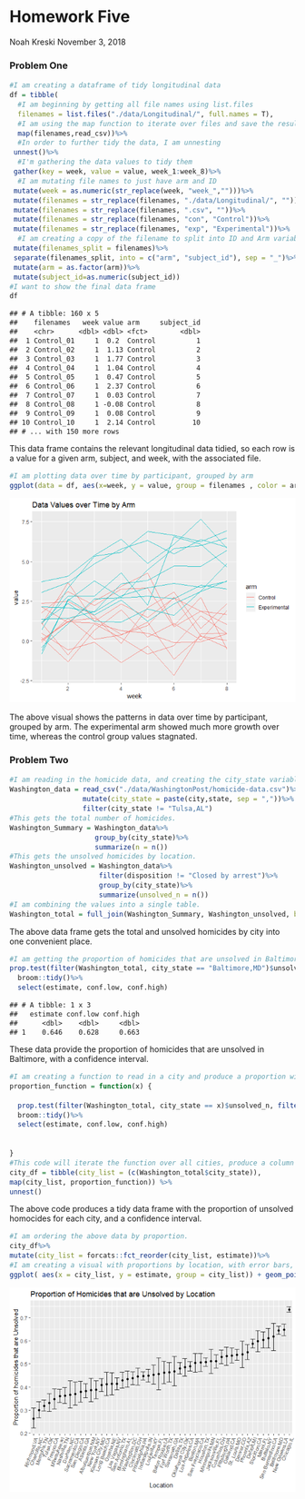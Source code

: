 Homework Five
================
Noah Kreski
November 3, 2018

### Problem One

``` r
#I am creating a dataframe of tidy longitudinal data
df = tibble(
  #I am beginning by getting all file names using list.files
  filenames = list.files("./data/Longitudinal/", full.names = T),
  #I am using the map function to iterate over files and save the result as a new variable
  map(filenames,read_csv))%>%
  #In order to further tidy the data, I am unnesting
 unnest()%>%
  #I'm gathering the data values to tidy them
 gather(key = week, value = value, week_1:week_8)%>%
  #I am mutating file names to just have arm and ID
 mutate(week = as.numeric(str_replace(week, "week_","")))%>%
 mutate(filenames = str_replace(filenames, "./data/Longitudinal/", ""))%>%
 mutate(filenames = str_replace(filenames, ".csv", ""))%>%
 mutate(filenames = str_replace(filenames, "con", "Control"))%>%
 mutate(filenames = str_replace(filenames, "exp", "Experimental"))%>%
  #I am creating a copy of the filename to split into ID and Arm variables
 mutate(filenames_split = filenames)%>%
 separate(filenames_split, into = c("arm", "subject_id"), sep = "_")%>%
 mutate(arm = as.factor(arm))%>%
 mutate(subject_id=as.numeric(subject_id))
#I want to show the final data frame
df
```

    ## # A tibble: 160 x 5
    ##    filenames   week value arm     subject_id
    ##    <chr>      <dbl> <dbl> <fct>        <dbl>
    ##  1 Control_01     1  0.2  Control          1
    ##  2 Control_02     1  1.13 Control          2
    ##  3 Control_03     1  1.77 Control          3
    ##  4 Control_04     1  1.04 Control          4
    ##  5 Control_05     1  0.47 Control          5
    ##  6 Control_06     1  2.37 Control          6
    ##  7 Control_07     1  0.03 Control          7
    ##  8 Control_08     1 -0.08 Control          8
    ##  9 Control_09     1  0.08 Control          9
    ## 10 Control_10     1  2.14 Control         10
    ## # ... with 150 more rows

This data frame contains the relevant longitudinal data tidied, so each row is a value for a given arm, subject, and week, with the associated file.

``` r
#I am plotting data over time by participant, grouped by arm
ggplot(data = df, aes(x=week, y = value, group = filenames , color = arm))+ geom_line() + labs(title = "Data Values over Time by Arm" )
```

![](p8105_hw5_ntk2109_files/figure-markdown_github/plot%20longitudinal-1.png)

The above visual shows the patterns in data over time by participant, grouped by arm. The experimental arm showed much more growth over time, whereas the control group values stagnated.

### Problem Two

``` r
#I am reading in the homicide data, and creating the city_state variable, while also removing an erroneous entry.
Washington_data = read_csv("./data/WashingtonPost/homicide-data.csv")%>%
                  mutate(city_state = paste(city,state, sep = ","))%>%
                  filter(city_state != "Tulsa,AL")
#This gets the total number of homicides.                  
Washington_Summary = Washington_data%>%
                     group_by(city_state)%>%
                     summarize(n = n())
#This gets the unsolved homicides by location.
Washington_unsolved = Washington_data%>%
                      filter(disposition != "Closed by arrest")%>%
                      group_by(city_state)%>%
                      summarize(unsolved_n = n())
#I am combining the values into a single table.
Washington_total = full_join(Washington_Summary, Washington_unsolved, by = "city_state")
```

The above data frame gets the total and unsolved homicides by city into one convenient place.

``` r
#I am getting the proportion of homicides that are unsolved in Baltimore, and tidying to get the estimate and confidence interval.
prop.test(filter(Washington_total, city_state == "Baltimore,MD")$unsolved_n, filter(Washington_total, city_state == "Baltimore,MD")$n)%>%
  broom::tidy()%>%
  select(estimate, conf.low, conf.high)
```

    ## # A tibble: 1 x 3
    ##   estimate conf.low conf.high
    ##      <dbl>    <dbl>     <dbl>
    ## 1    0.646    0.628     0.663

These data provide the proportion of homicides that are unsolved in Baltimore, with a confidence interval.

``` r
#I am creating a function to read in a city and produce a proportion with CI.
proportion_function = function(x) {
  
  prop.test(filter(Washington_total, city_state == x)$unsolved_n, filter(Washington_total, city_state == x)$n)%>%
  broom::tidy()%>%
  select(estimate, conf.low, conf.high)
  
  
}
#This code will iterate the function over all cities, produce a column with tibbles, and unnest to generate proportions and CIs for every city.
city_df = tibble(city_list = (c(Washington_total$city_state)),
map(city_list, proportion_function)) %>%
unnest()
```

The above code produces a tidy data frame with the proportion of unsolved homocides for each city, and a confidence interval.

``` r
#I am ordering the above data by proportion.
city_df%>%
mutate(city_list = forcats::fct_reorder(city_list, estimate))%>%
#I am creating a visual with proportions by location, with error bars, and formatting appropriately.
ggplot( aes(x = city_list, y = estimate, group = city_list)) + geom_point() +theme(axis.text.x = element_text(angle = 70, hjust = 1)) + geom_errorbar( mapping=aes(x=city_list, ymin=conf.low, ymax=conf.high))+labs(title = "Proportion of Homicides that are Unsolved by Location", x = "Location", y = "Proportion of homicides that are Unsolved")
```

![](p8105_hw5_ntk2109_files/figure-markdown_github/problem%20two%20visualization-1.png)
